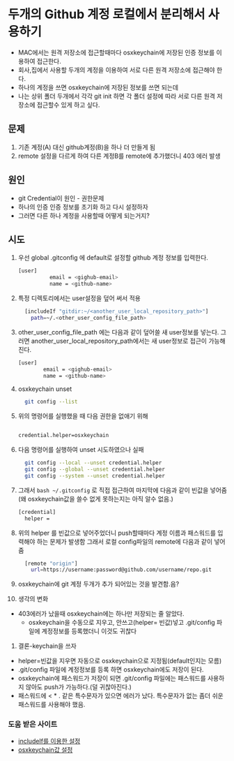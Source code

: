 # 두개의 Github 계정 로컬에서 분리해서 사용하기

* MAC에서는 원격 저장소에 접근할때마다 osxkeychain에 저장된 인증 정보를 이용하여 접근한다.
* 회사,집에서 사용할 두개의 계정을 이용하여 서로 다른 원격 저장소에 접근해야 한다.
* 하나의 계정을 쓰면 osxkeychain에 저장된 정보를 쓰면 되는데
* 나는 상위 폴더 두개에서 각각 git init 하면 각 폴더 설정에 따라 서로 다른 원격 저장소에 접근할수 있게 하고 싶다.

## 문제

1. 기존 계정(A) 대신 github계정(B)을 하나 더 만들게 됨
2. remote 설정을 다르게 하여 다른 계정B를 remote에 추가했더니 403 에러 발생

## 원인

* git Credential이 원인 - 권한문제
* 하나의 인증 인증 정보를 초기화 하고 다시 설정하자
* 그러면 다른 하나 계정을 사용할때 어떻게 되는거지?

## 시도

1. 우선 global .gitconfig 에 default로 설정할 github 계정 정보를 입력한다.

    ```bash
    [user]
              email = <gighub-email>
              name = <github-name>
    ```

1. 특정 디렉토리에서는 user설정을 덮어 써서 적용

    ```bash
      [includeIf "gitdir:~/<another_user_local_repository_path>"]
        path=~/.<other_user_config_file_path>
    ```

1. other_user_config_file_path 에는 다음과 같이 덮어쓸 새 user정보를 넣는다.
    그러면 another_user_local_repository_path에서는 새 user정보로 접근이 가능해진다.

    ```bash
    [user]
            email = <gighub-email>
            name = <github-name>
    ```

1. osxkeychain unset

    ```bash
      git config --list
    ```

1. 위의 명령어를 실행했을 때 다음 권한을 없애기 위해

    ```bash

    credential.helper=osxkeychain

    ```

1. 다음 명령어를 실행하여 unset 시도하였으나 실패

    ```bash
      git config --local --unset credential.helper
      git config --global --unset credential.helper
      git config --system --unset credential.helper
    ```

1. 그래서 ```bash ~/.gitconfig``` 로 직접 접근하여 마지막에 다음과 같이 빈값을 넣어줌(왜 osxkeychain값을 쓸수 없게 못하는지는 아직 알수 없음.)

    ```bash
    [credential]
      helper =
    ```

1. 위의 helper 를 빈값으로 넣어주었더니 push할때마다 계정 이름과 패스워드를 입력해야 하는 문제가 발생함 그래서 로컬 config파일의 remote에 다음과 같이 넣어줌

    ```bash
      [remote "origin"]
        url=https://username:password@github.com/username/repo.git
    ```

1. osxkeychain에 git 계정 두개가 추가 되어있는 것을 발견함.음?

1. 생각의 변화

* 403에러가 났을때 osxkeychain에는 하나만 저장되는 줄 알았다.
  * osxkeychain을 수동으로 지우고, 안쓰고(helper= 빈값)넣고 .git/config 파일에 계정정보를 등록했더니 이것도 귀찮다

1. 결론-keychain을 쓰자

* helper=빈값을 지우면 자동으로 osxkeychain으로 지정됨(default인지는 모름)
* .git/config 파일에 계정정보를 등록 하면 osxkeychain에도 저장이 된다.
* osxkeychain에 패스워드가 저장이 되면 .git/config 파일에는 패스워드를 사용하지 않아도 push가 가능하다.(덜 귀찮아진다.)
* 패스워드에 < * . 같은 특수문자가 있으면 에러가 났다. 특수문자가 없는 좀더 쉬운 패스워드를 사용해야 했음.

### 도움 받은 사이트

* [includeIf를 이용한 설정](https://www.codexpedia.com/devops/includeif-for-creating-different-git-identities/)
* [osxkeychain값 설정](https://stackoverflow.com/questions/13198143/how-do-i-disable-gits-credential-helper-for-a-single-repository/36435803#36435803)

